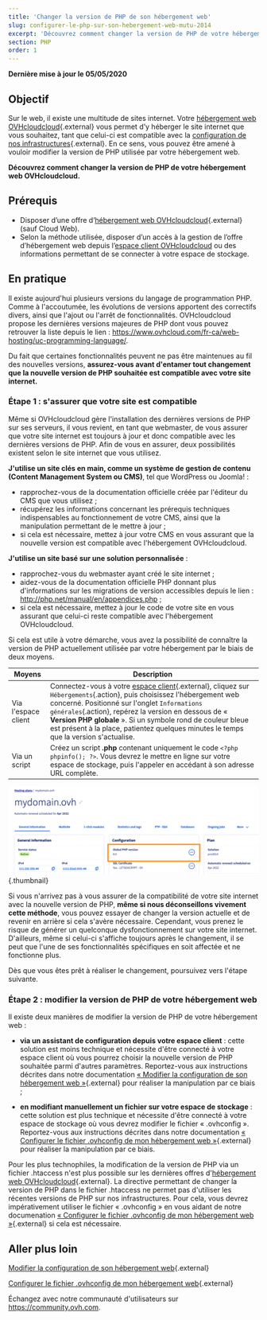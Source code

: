 ```yaml
---
title: 'Changer la version de PHP de son hébergement web'
slug: configurer-le-php-sur-son-hebergement-web-mutu-2014
excerpt: 'Découvrez comment changer la version de PHP de votre hébergement web OVHcloudcloud'
section: PHP
order: 1
---
```


**Dernière mise à jour le 05/05/2020**

## Objectif

Sur le web, il existe une multitude de sites internet. Votre [hébergement web OVHcloudcloud](https://www.ovhcloud.com/fr-ca/web-hosting/){.external} vous permet d’y héberger le site internet que vous souhaitez, tant que celui-ci est compatible avec la [configuration de nos infrastructures](https://webhosting-infos.hosting.ovh.net){.external}. En ce sens, vous pouvez être amené à vouloir modifier la version de PHP utilisée par votre hébergement web.

**Découvrez comment changer la version de PHP de votre hébergement web OVHcloudcloud.**

## Prérequis

- Disposer d’une offre d’[hébergement web OVHcloudcloud](https://www.ovhcloud.com/fr-ca/web-hosting/){.external} (sauf Cloud Web).
- Selon la méthode utilisée, disposer d’un accès à la gestion de l’offre d’hébergement web depuis l’[espace client OVHcloudcloud](https://ca.ovh.com/auth/?action=gotomanager&from=https://www.ovh.com/ca/fr/&ovhSubsidiary=qc) ou des informations permettant de se connecter à votre espace de stockage. 

## En pratique

Il existe aujourd'hui plusieurs versions du langage de programmation PHP. Comme à l'accoutumée, les évolutions de versions apportent des correctifs divers, ainsi que l'ajout ou l'arrêt de fonctionnalités. OVHcloudcloud propose les dernières versions majeures de PHP dont vous pouvez retrouver la liste depuis le lien : <https://www.ovhcloud.com/fr-ca/web-hosting/uc-programming-language/>. 

Du fait que certaines fonctionnalités peuvent ne pas être maintenues au fil des nouvelles versions, **assurez-vous avant d'entamer tout changement que la nouvelle version de PHP souhaitée est compatible avec votre site internet.**

### Étape 1 : s'assurer que votre site est compatible

Même si OVHcloudcloud gère l'installation des dernières versions de PHP sur ses serveurs, il vous revient, en tant que webmaster, de vous assurer que votre site internet est toujours à jour et donc compatible avec les dernières versions de PHP. Afin de vous en assurer, deux possibilités existent selon le site internet que vous utilisez.

**J'utilise un site clés en main, comme un système de gestion de contenu (Content Management System ou CMS)**, tel que WordPress ou Joomla! : 

- rapprochez-vous de la documentation officielle créée par l'éditeur du CMS que vous utilisez ; 
- récupérez les informations concernant les prérequis techniques indispensables au fonctionnement de votre CMS, ainsi que la manipulation permettant de le mettre à jour ;
- si cela est nécessaire, mettez à jour votre CMS en vous assurant que la nouvelle version est compatible avec l'hébergement OVHcloudcloud.

**J'utilise un site basé sur une solution personnalisée** : 

- rapprochez-vous du webmaster ayant créé le site internet ;
- aidez-vous de la documentation officielle PHP donnant plus d'informations sur les migrations de version accessibles depuis le lien : <http://php.net/manual/en/appendices.php> ;
- si cela est nécessaire, mettez à jour le code de votre site en vous assurant que celui-ci reste compatible avec l'hébergement OVHcloudcloud.

Si cela est utile à votre démarche, vous avez la possibilité de connaître la version de PHP actuellement utilisée par votre hébergement par le biais de deux moyens. 

|Moyens|Description|
|---|---|
|Via l'espace client|Connectez-vous à votre [espace client](https://ca.ovh.com/auth/?action=gotomanager&from=https://www.ovh.com/ca/fr/&ovhSubsidiary=qc){.external}, cliquez sur `Hébergements`{.action}, puis choisissez l'hébergement web concerné. Positionné sur l'onglet `Informations générales`{.action}, repérez la version en dessous de « **Version PHP globale** ». Si un symbole rond de couleur bleue est présent à la place, patientez quelques minutes le temps que la version s'actualise.|
|Via un script|Créez un script **.php** contenant uniquement le code `<?php phpinfo(); ?>`. Vous devrez le mettre en ligne sur votre espace de stockage, puis l'appeler en accédant à son adresse URL complète.|

![phpversion](images/change-php-version-step1.png){.thumbnail}

Si vous n'arrivez pas à vous assurer de la compatibilité de votre site internet avec la nouvelle version de PHP, **même si nous déconseillons vivement cette méthode**, vous pouvez essayer de changer la version actuelle et de revenir en arrière si cela s'avère nécessaire. Cependant, vous prenez le risque de générer un quelconque dysfonctionnement sur votre site internet. D'ailleurs, même si celui-ci s'affiche toujours après le changement, il se peut que l'une de ses fonctionnalités spécifiques en soit affectée et ne fonctionne plus. 

Dès que vous êtes prêt à réaliser le changement, poursuivez vers l'étape suivante.

### Étape 2 : modifier la version de PHP de votre hébergement web

Il existe deux manières de modifier la version de PHP de votre hébergement web :

- **via un assistant de configuration depuis votre espace client** : cette solution est moins technique et nécessite d'être connecté à votre espace client où vous pourrez choisir la nouvelle version de PHP souhaitée parmi d'autres paramètres. Reportez-vous aux instructions décrites dans notre documentation [« Modifier la configuration de son hébergement web »](../modifier-lenvironnement-dexecution-de-mon-hebergement-web/){.external} pour réaliser la manipulation par ce biais ;

- **en modifiant manuellement un fichier sur votre espace de stockage** : cette solution est plus technique et nécessite d'être connecté à votre espace de stockage où vous devrez modifier le fichier « .ovhconfig ». Reportez-vous aux instructions décrites dans notre documentation [« Configurer le fichier .ovhconfig de mon hébergement web »](../configurer-fichier-ovhconfig/){.external} pour réaliser la manipulation par ce biais.

Pour les plus technophiles, la modification de la version de PHP via un fichier .htaccess n'est plus possible sur les dernières offres d'[hébergement web OVHcloudcloud](https://www.ovhcloud.com/fr-ca/web-hosting/){.external}. La directive permettant de changer la version de PHP dans le fichier .htaccess ne permet pas d'utiliser les récentes versions de PHP sur nos infrastructures. Pour cela, vous devrez impérativement utiliser le fichier « .ovhconfig » en vous aidant de notre documenation [« Configurer le fichier .ovhconfig de mon hébergement web »](../configurer-fichier-ovhconfig/){.external} si cela est nécessaire.

## Aller plus loin

[Modifier la configuration de son hébergement web](../modifier-lenvironnement-dexecution-de-mon-hebergement-web/){.external}

[Configurer le fichier .ovhconfig de mon hébergement web](../configurer-fichier-ovhconfig/){.external}

Échangez avec notre communauté d'utilisateurs sur <https://community.ovh.com>.
